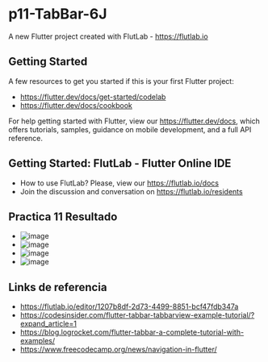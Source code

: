 # p11-TabBar-6J

A new Flutter project created with FlutLab - https://flutlab.io

## Getting Started

A few resources to get you started if this is your first Flutter project:

- https://flutter.dev/docs/get-started/codelab
- https://flutter.dev/docs/cookbook

For help getting started with Flutter, view our
https://flutter.dev/docs, which offers tutorials,
samples, guidance on mobile development, and a full API reference.

## Getting Started: FlutLab - Flutter Online IDE

- How to use FlutLab? Please, view our https://flutlab.io/docs
- Join the discussion and conversation on https://flutlab.io/residents

## Practica 11 Resultado
- ![image](https://github.com/DDOrozco17/p11-tabbar-6j/assets/143548028/dfd42b99-3158-48fc-b3db-4dd9ab661ed1)
- ![image](https://github.com/DDOrozco17/p11-tabbar-6j/assets/143548028/cce79cf6-5555-46ae-8019-8b78d4a8fc12)
- ![image](https://github.com/DDOrozco17/p11-tabbar-6j/assets/143548028/c011015b-647c-4305-ae4a-a1bca01d9046)
- ![image](https://github.com/DDOrozco17/p11-tabbar-6j/assets/143548028/20b93ab1-59bc-4139-b1f3-897a674e31bf)

## Links de referencia
- https://flutlab.io/editor/1207b8df-2d73-4499-8851-bcf47fdb347a
- https://codesinsider.com/flutter-tabbar-tabbarview-example-tutorial/?expand_article=1
- https://blog.logrocket.com/flutter-tabbar-a-complete-tutorial-with-examples/
- https://www.freecodecamp.org/news/navigation-in-flutter/


